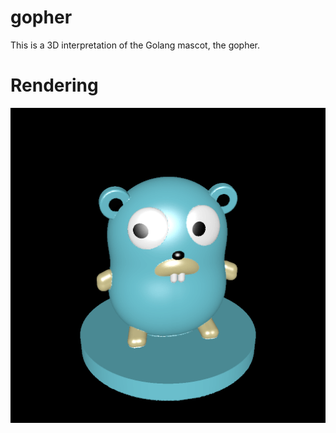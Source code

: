 # gopher

This is a 3D interpretation of the Golang mascot, the gopher.

# Rendering

![Rendering of the Gopher 3D model](rendering.png)
